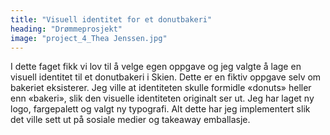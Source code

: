 ```yaml
---
title: "Visuell identitet for et donutbakeri"
heading: "Drømmeprosjekt"
image: "project_4_Thea Jenssen.jpg"
---
```


I dette faget fikk vi lov til å velge egen oppgave og jeg valgte å lage en visuell identitet til et donutbakeri i Skien. Dette er en fiktiv oppgave selv om bakeriet eksisterer. Jeg ville at identiteten skulle formidle «donuts» heller enn «bakeri», slik den visuelle identiteten originalt ser ut. Jeg har laget ny logo, fargepalett og valgt ny typografi. Alt dette har jeg implementert slik det ville sett ut på sosiale medier og takeaway emballasje.
